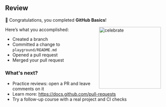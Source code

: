 ## Review

🎉 Congratulations, you completed **GitHub Basics**!

<img src="https://octodex.github.com/images/jetpacktocat.png" alt="celebrate" width="200" align="right" />

Here’s what you accomplished:

- Created a branch
- Committed a change to `playground/README.md`
- Opened a pull request
- Merged your pull request

### What's next?

- Practice reviews: open a PR and leave comments on it
- Learn more: <https://docs.github.com/pull-requests>
- Try a follow-up course with a real project and CI checks
